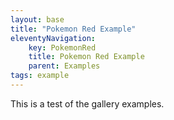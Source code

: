 ```yaml
---
layout: base
title: "Pokemon Red Example"
eleventyNavigation:
    key: PokemonRed
    title: Pokemon Red Example
    parent: Examples
tags: example
---
```


This is a test of the gallery examples.
